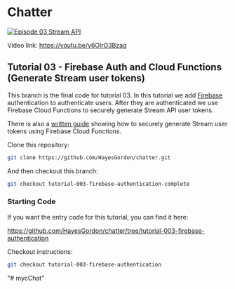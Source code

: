 # Chatter

[![Episode 03 Stream API](https://img.youtube.com/vi/y6OlrO3Bzag/0.jpg)](https://youtu.be/y6OlrO3Bzag)

Video link: https://youtu.be/y6OlrO3Bzag

## Tutorial 03 - Firebase Auth and Cloud Functions (Generate Stream user tokens)

This branch is the final code for tutorial 03. In this tutorial we add [Firebase](https://firebase.google.com/) authentication to authenticate users. After they are authenticated we use Firebase Cloud Functions to securely generate Stream API user tokens.

There is also a [written guide](https://getstream.io/chat/docs/sdk/flutter/guides/token_generation_with_firebase/) showing how to securely generate Stream user tokens using Firebase Cloud Functions.

Clone this repository:

```bash
git clone https://github.com/HayesGordon/chatter.git
```

And then checkout this branch:

```bash
git checkout tutorial-003-firebase-authentication-complete
```

### Starting Code

If you want the entry code for this tutorial, you can find it here:

https://github.com/HayesGordon/chatter/tree/tutorial-003-firebase-authentication

Checkout instructions:

```bash
git checkout tutorial-003-firebase-authentication
```
"# mycChat" 
